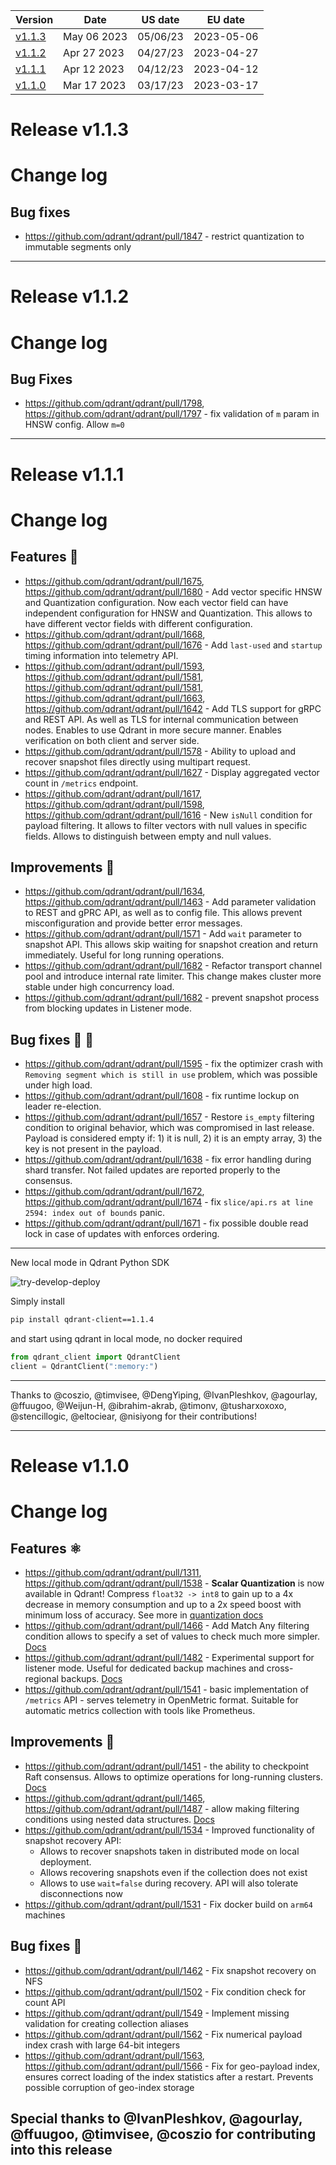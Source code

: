 | Version | Date | US date | EU date |
| ------- | ---- | ------- | ------- |
| [v1.1.3](qdrant-v1.1.md#release-v113) | May 06 2023 | 05/06/23 | 2023-05-06 |
| [v1.1.2](qdrant-v1.1.md#release-v112) | Apr 27 2023 | 04/27/23 | 2023-04-27 |
| [v1.1.1](qdrant-v1.1.md#release-v111) | Apr 12 2023 | 04/12/23 | 2023-04-12 |
| [v1.1.0](qdrant-v1.1.md#release-v110) | Mar 17 2023 | 03/17/23 | 2023-03-17 |



# Release v1.1.3
# Change log

## Bug fixes

* https://github.com/qdrant/qdrant/pull/1847 - restrict quantization to immutable segments only

-----
# Release v1.1.2
# Change log 

## Bug Fixes

* https://github.com/qdrant/qdrant/pull/1798, https://github.com/qdrant/qdrant/pull/1797 - fix validation of `m` param in HNSW config. Allow `m=0`
-----
# Release v1.1.1
# Change log

## Features :dizzy:

* https://github.com/qdrant/qdrant/pull/1675, https://github.com/qdrant/qdrant/pull/1680 - Add vector specific HNSW and Quantization configuration. Now each vector field can have independent configuration for HNSW and Quantization. This allows to have different vector fields with different configuration.
* https://github.com/qdrant/qdrant/pull/1668, https://github.com/qdrant/qdrant/pull/1676 - Add `last-used` and `startup` timing information into telemetry API.
* https://github.com/qdrant/qdrant/pull/1593, https://github.com/qdrant/qdrant/pull/1581, https://github.com/qdrant/qdrant/pull/1581, https://github.com/qdrant/qdrant/pull/1663, https://github.com/qdrant/qdrant/pull/1642 - Add TLS support for gRPC and REST API. As well as TLS for internal communication between nodes. Enables to use Qdrant in more secure manner. Enables verification on both client and server side.
* https://github.com/qdrant/qdrant/pull/1578 - Ability to upload and recover snapshot files directly using multipart request.
* https://github.com/qdrant/qdrant/pull/1627 - Display aggregated vector count in `/metrics` endpoint.
* https://github.com/qdrant/qdrant/pull/1617, https://github.com/qdrant/qdrant/pull/1598, https://github.com/qdrant/qdrant/pull/1616 - New `isNull` condition for payload filtering. It allows to filter vectors with null values in specific fields. Allows to distinguish between empty and null values.


## Improvements :brain:

* https://github.com/qdrant/qdrant/pull/1634, https://github.com/qdrant/qdrant/pull/1463 - Add parameter validation to REST and gPRC API, as well as to config file. This allows prevent misconfiguration and provide better error messages.
* https://github.com/qdrant/qdrant/pull/1571 - Add `wait` parameter to snapshot API. This allows skip waiting for snapshot creation and return immediately. Useful for long running operations.
* https://github.com/qdrant/qdrant/pull/1682 - Refactor transport channel pool and introduce internal rate limiter. This change makes cluster more stable under high concurrency load.
* https://github.com/qdrant/qdrant/pull/1682 - prevent snapshot process from blocking updates in Listener mode.


## Bug fixes :bug: :gun:

* https://github.com/qdrant/qdrant/pull/1595 - fix the optimizer crash with `Removing segment which is still in use` problem, which was possible under high load.
* https://github.com/qdrant/qdrant/pull/1608 - fix runtime lockup on leader re-election.
* https://github.com/qdrant/qdrant/pull/1657 - Restore `is_empty` filtering condition to original behavior, which was compromised in last release. Payload is considered empty if: 1) it is null, 2) it is an empty array, 3) the key is not present in the payload.
* https://github.com/qdrant/qdrant/pull/1638 - fix error handling during shard transfer. Not failed updates are reported properly to the consensus.
* https://github.com/qdrant/qdrant/pull/1672, https://github.com/qdrant/qdrant/pull/1674 - fix `slice/api.rs at line 2594: index out of bounds` panic. 
* https://github.com/qdrant/qdrant/pull/1671 - fix possible double read lock in case of updates with enforces ordering.

---

New local mode in Qdrant Python SDK

![try-develop-deploy](https://user-images.githubusercontent.com/1935623/231246485-719e3d7b-1c44-49a0-8f7d-7d1d20120675.png)

Simply install

```bash
pip install qdrant-client==1.1.4
```

and start using qdrant in local mode, no docker required

```python
from qdrant_client import QdrantClient
client = QdrantClient(":memory:")
```

---

Thanks to @coszio, @timvisee, @DengYiping, @IvanPleshkov, @agourlay, @ffuugoo, @Weijun-H, @ibrahim-akrab, @timonv, @tusharxoxoxo, @stencillogic, @eltociear, @nisiyong for their contributions!

-----
# Release v1.1.0
# Change log

## Features :atom_symbol: 

* https://github.com/qdrant/qdrant/pull/1311, https://github.com/qdrant/qdrant/pull/1538 - **Scalar Quantization** is now available in Qdrant! Compress `float32 -> int8` to gain up to a 4x decrease in memory consumption and up to a 2x speed boost with minimum loss of accuracy. See more in [quantization docs](https://qdrant.tech/documentation/quantization/)
* https://github.com/qdrant/qdrant/pull/1466 - Add Match Any filtering condition allows to specify a set of values to check much more simpler. [Docs](https://qdrant.tech/documentation/filtering/#match-any) 
* https://github.com/qdrant/qdrant/pull/1482 - Experimental support for listener mode. Useful for dedicated backup machines and cross-regional backups. [Docs](https://qdrant.tech/documentation/distributed_deployment/#listener-mode)
*  https://github.com/qdrant/qdrant/pull/1541 - basic implementation of `/metrics` API - serves telemetry in OpenMetric format. Suitable for automatic metrics collection with tools like Prometheus.

## Improvements :climbing:

* https://github.com/qdrant/qdrant/pull/1451 - the ability to checkpoint Raft consensus. Allows to optimize operations for long-running clusters. [Docs](https://qdrant.tech/documentation/distributed_deployment/#consensus-checkpointing)
* https://github.com/qdrant/qdrant/pull/1465, https://github.com/qdrant/qdrant/pull/1487 - allow making filtering conditions using nested data structures. [Docs](https://qdrant.tech/documentation/filtering/#nested-key) 
* https://github.com/qdrant/qdrant/pull/1534 - Improved functionality of snapshot recovery API: 
  * Allows to recover snapshots taken in distributed mode on local deployment.
  * Allows recovering snapshots even if the collection does not exist
  * Allows to use `wait=false` during recovery. API will also tolerate disconnections now
* https://github.com/qdrant/qdrant/pull/1531 - Fix docker build on `arm64` machines


## Bug fixes :cricket:


* https://github.com/qdrant/qdrant/pull/1462 - Fix snapshot recovery on NFS
* https://github.com/qdrant/qdrant/pull/1502 - Fix condition check for count API
* https://github.com/qdrant/qdrant/pull/1549 - Implement missing validation for creating collection aliases
* https://github.com/qdrant/qdrant/pull/1562 - Fix numerical payload index crash with large 64-bit integers
* https://github.com/qdrant/qdrant/pull/1563, https://github.com/qdrant/qdrant/pull/1566 - Fix for geo-payload index, ensures correct loading of the index statistics after a restart. Prevents possible corruption of geo-index storage


Special thanks to @IvanPleshkov, @agourlay, @ffuugoo, @timvisee, @coszio for contributing into this release
-----
